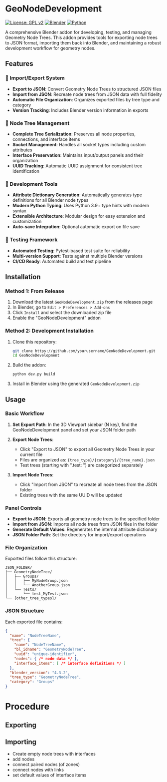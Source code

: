 # GeoNodeDevelopment

[![License: GPL v2](https://img.shields.io/badge/License-GPL%20v2-blue.svg)](https://www.gnu.org/licenses/old-licenses/gpl-2.0.en.html)
[![Blender](https://img.shields.io/badge/Blender-4.3%2B-orange.svg)](https://www.blender.org/)
[![Python](https://img.shields.io/badge/Python-3.11%2B-green.svg)](https://www.python.org/)

A comprehensive Blender addon for developing, testing, and managing Geometry Node Trees. This addon provides tools for exporting node trees to JSON format, importing them back into Blender, and maintaining a robust development workflow for geometry nodes.

## Features

### 🔄 Import/Export System
- **Export to JSON**: Convert Geometry Node Trees to structured JSON files
- **Import from JSON**: Recreate node trees from JSON data with full fidelity
- **Automatic File Organization**: Organizes exported files by tree type and category
- **Version Tracking**: Includes Blender version information in exports

### 🧩 Node Tree Management
- **Complete Tree Serialization**: Preserves all node properties, connections, and interface items
- **Socket Management**: Handles all socket types including custom attributes
- **Interface Preservation**: Maintains input/output panels and their organization
- **UUID Tracking**: Automatic UUID assignment for consistent tree identification

### 🔧 Development Tools
- **Attribute Dictionary Generation**: Automatically generates type definitions for all Blender node types
- **Modern Python Typing**: Uses Python 3.9+ type hints with modern syntax
- **Extensible Architecture**: Modular design for easy extension and customization
- **Auto-save Integration**: Optional automatic export on file save

### 🧪 Testing Framework
- **Automated Testing**: Pytest-based test suite for reliability
- **Multi-version Support**: Tests against multiple Blender versions
- **CI/CD Ready**: Automated build and test pipeline

## Installation

### Method 1: From Release
1. Download the latest `GeoNodeDevelopment.zip` from the releases page
2. In Blender, go to `Edit > Preferences > Add-ons`
3. Click `Install` and select the downloaded zip file
4. Enable the "GeoNodeDevelopment" addon

### Method 2: Development Installation
1. Clone this repository:
   ```bash
   git clone https://github.com/yourusername/GeoNodeDevelopment.git
   cd GeoNodeDevelopment
   ```

2. Build the addon:
   ```bash
   python dev.py build
   ```

3. Install in Blender using the generated `GeoNodeDevelopment.zip`

## Usage

### Basic Workflow

1. **Set Export Path**: In the 3D Viewport sidebar (N key), find the GeoNodeDevelopment panel and set your JSON folder path

2. **Export Node Trees**:
   - Click "Export to JSON" to export all Geometry Node Trees in your current file
   - Files are organized as: `{tree_type}/{category}/{tree_name}.json`
   - Test trees (starting with ".test: ") are categorized separately

3. **Import Node Trees**:
   - Click "Import from JSON" to recreate all node trees from the JSON folder
   - Existing trees with the same UUID will be updated

### Panel Controls

- **Export to JSON**: Exports all geometry node trees to the specified folder
- **Import from JSON**: Imports all node trees from JSON files in the folder
- **Generate Default Values**: Regenerates the internal attribute dictionary
- **JSON Folder Path**: Set the directory for import/export operations

### File Organization

Exported files follow this structure:
```
JSON_FOLDER/
├── GeometryNodeTree/
│   ├── Groups/
│   │   ├── MyNodeGroup.json
│   │   └── AnotherGroup.json
│   └── Tests/
│       └── test_MyTest.json
└── {other_tree_types}/
```

### JSON Structure

Each exported file contains:
```json
{
  "name": "NodeTreeName",
  "tree": {
    "name": "NodeTreeName",
    "bl_idname": "GeometryNodeTree",
    "uuid": "unique-identifier",
    "nodes": { /* node data */ },
    "interface_items": [ /* interface definitions */ ]
  },
  "blender_version": "4.3.2",
  "tree_type": "GeometryNodeTree",
  "category": "Groups"
}
```


# Procedure
## Exporting
## Importing
- Create empty node trees with interfaces
- add nodes
- connect paired nodes (of zones)
- connect nodes with links
- set default values of interface items